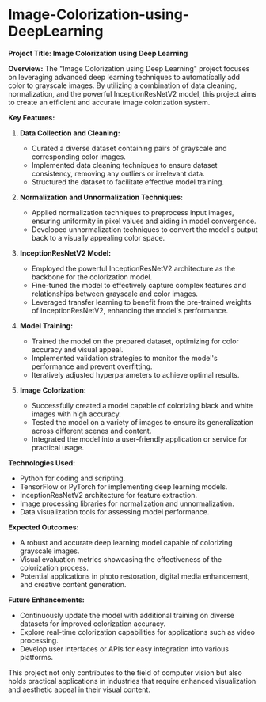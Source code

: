 # Image-Colorization-using-DeepLearning

**Project Title: Image Colorization using Deep Learning**

**Overview:**
The "Image Colorization using Deep Learning" project focuses on leveraging advanced deep learning techniques to automatically add color to grayscale images. By utilizing a combination of data cleaning, normalization, and the powerful InceptionResNetV2 model, this project aims to create an efficient and accurate image colorization system.

**Key Features:**

1. **Data Collection and Cleaning:**
   - Curated a diverse dataset containing pairs of grayscale and corresponding color images.
   - Implemented data cleaning techniques to ensure dataset consistency, removing any outliers or irrelevant data.
   - Structured the dataset to facilitate effective model training.

2. **Normalization and Unnormalization Techniques:**
   - Applied normalization techniques to preprocess input images, ensuring uniformity in pixel values and aiding in model convergence.
   - Developed unnormalization techniques to convert the model's output back to a visually appealing color space.

3. **InceptionResNetV2 Model:**
   - Employed the powerful InceptionResNetV2 architecture as the backbone for the colorization model.
   - Fine-tuned the model to effectively capture complex features and relationships between grayscale and color images.
   - Leveraged transfer learning to benefit from the pre-trained weights of InceptionResNetV2, enhancing the model's performance.

4. **Model Training:**
   - Trained the model on the prepared dataset, optimizing for color accuracy and visual appeal.
   - Implemented validation strategies to monitor the model's performance and prevent overfitting.
   - Iteratively adjusted hyperparameters to achieve optimal results.

5. **Image Colorization:**
   - Successfully created a model capable of colorizing black and white images with high accuracy.
   - Tested the model on a variety of images to ensure its generalization across different scenes and content.
   - Integrated the model into a user-friendly application or service for practical usage.

**Technologies Used:**
- Python for coding and scripting.
- TensorFlow or PyTorch for implementing deep learning models.
- InceptionResNetV2 architecture for feature extraction.
- Image processing libraries for normalization and unnormalization.
- Data visualization tools for assessing model performance.

**Expected Outcomes:**
- A robust and accurate deep learning model capable of colorizing grayscale images.
- Visual evaluation metrics showcasing the effectiveness of the colorization process.
- Potential applications in photo restoration, digital media enhancement, and creative content generation.

**Future Enhancements:**
- Continuously update the model with additional training on diverse datasets for improved colorization accuracy.
- Explore real-time colorization capabilities for applications such as video processing.
- Develop user interfaces or APIs for easy integration into various platforms.

This project not only contributes to the field of computer vision but also holds practical applications in industries that require enhanced visualization and aesthetic appeal in their visual content.
